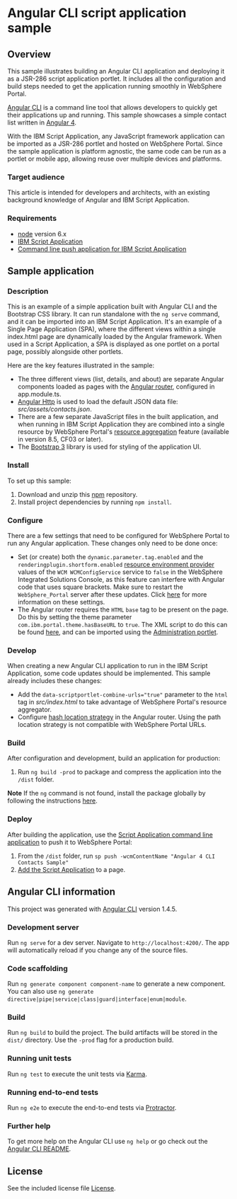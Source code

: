 # Angular CLI script application sample

## Overview

This sample illustrates building an Angular CLI application and deploying it as a JSR-286 script application portlet. It includes all the configuration and build steps needed to get the application running smoothly in WebSphere Portal.

[Angular CLI](https://cli.angular.io/) is a command line tool that allows developers to quickly get their applications up and running. This sample showcases a simple contact list written in [Angular 4](https://angular.io/).

With the IBM Script Application, any JavaScript framework application can be imported as a JSR-286 portlet and hosted on WebSphere Portal. Since the sample application is platform agnostic, the same code can be run as a portlet or mobile app, allowing reuse over multiple devices and platforms.

### Target audience

This article is intended for developers and architects, with an existing background knowledge of Angular and IBM Script Application. 

### Requirements

- [node](https://nodejs.org/en/) version 6.x
- [IBM Script Application](https://www.ibm.com/support/knowledgecenter/en/SSYJ99_8.5.0/script-portlet/ibm_script_portlet.html)
- [Command line push application for IBM Script Application](https://www.ibm.com/support/knowledgecenter/en/SSYJ99_8.5.0/script-portlet/cmd_line_push_ovr.html)

## Sample application 

### Description

This is an example of a simple application built with Angular CLI and the Bootstrap CSS library. It can run standalone with the `ng serve` command, and it can be imported into an IBM Script Application. It's an example of a Single Page Application (SPA), where the different views within a single index.html page are dynamically loaded by the Angular framework. When used in a Script Application, a SPA is displayed as one portlet on a portal page, possibly alongside other portlets. 

Here are the key features illustrated in the sample:

* The three different views (list, details, and about) are separate Angular components loaded as pages with the [Angular router](https://angular.io/guide/router), configured in app.module.ts.
* [Angular Http](https://angular.io/api/http/Http) is used to load the default JSON data file: *src/assets/contacts.json*.
* There are a few separate JavaScript files in the built application, and when running in IBM Script Application they are combined into a single resource by WebSphere Portal's [resource aggregation](https://www.ibm.com/support/knowledgecenter/en/SSYJ99_8.5.0/dev-theme/themeopt_reso_agg.html) feature (available in version 8.5, CF03 or later).
* The [Bootstrap 3](https://getbootstrap.com/docs/3.3/) library is used for styling of the application UI.

### Install

To set up this sample:

1. Download and unzip this [npm](https://www.npmjs.com/get-npm) repository.
2. Install project dependencies by running `npm install`.

### Configure

There are a few settings that need to be configured for WebSphere Portal to run any Angular application. These changes only need to be done once:

* Set (or create) both the `dynamic.parameter.tag.enabled` and the `renderingplugin.shortform.enabled` [resource environment provider](https://www.ibm.com/support/knowledgecenter/en/SSHRKX_8.5.0/mp/admin-system/adsetcfg.html) values of the `WCM WCMConfigService` service to `false` in the WebSphere Integrated Solutions Console, as this feature can interfere with Angular code that uses square brackets. Make sure to restart the `WebSphere_Portal` server after these updates. Click [here](https://www.ibm.com/support/knowledgecenter/en/SSDK36_8.5.0/wcm/wcm_tags_behavior.html) for more information on these settings.
* The Angular router requires the `HTML` `base` tag to be present on the page. Do this by setting the theme parameter `com.ibm.portal.theme.hasBaseURL` to `true`. The XML script to do this can be found [here](https://www.ibm.com/support/knowledgecenter/en/SSYJ99_8.5.0/wcm/prevent_friendly_url_redirects.html), and can be imported using the [Administration portlet](https://www.ibm.com/support/knowledgecenter/en/SSYJ99_8.5.0/admin-system/adxmltsk_portlets_imp.html).

### Develop

When creating a new Angular CLI application to run in the IBM Script Application, some code updates should be implemented. This sample already includes these changes:

* Add the `data-scriptportlet-combine-urls="true"` parameter to the `html` tag in *src/index.html* to take advantage of WebSphere Portal's resource aggregator.
* Configure [hash location strategy](https://angular.io/guide/router#hashlocationstrategy) in the Angular router. Using the path location strategy is not compatible with WebSphere Portal URLs.

### Build

After configuration and development, build an application for production:

1. Run `ng build -prod` to package and compress the application into the `/dist` folder.

**Note** If the `ng` command is not found, install the package globally by following the instructions [here](https://github.com/angular/angular-cli#installation).

### Deploy

After building the application, use the [Script Application command line application](https://developer.ibm.com/digexp/docs/docs/script-portlet/using-command-line-push-to-deploy-script-portlet-applications/) to push it to WebSphere Portal:

1. From the `/dist` folder, run `sp push -wcmContentName "Angular 4 CLI Contacts Sample"`
2. [Add the Script Application](https://www.ibm.com/support/knowledgecenter/en/SSYJ99_8.5.0/script-portlet/drop_app_toolbar.html) to a page.

## Angular CLI information

This project was generated with [Angular CLI](https://github.com/angular/angular-cli) version 1.4.5.

### Development server

Run `ng serve` for a dev server. Navigate to `http://localhost:4200/`. The app will automatically reload if you change any of the source files.

### Code scaffolding

Run `ng generate component component-name` to generate a new component. You can also use `ng generate directive|pipe|service|class|guard|interface|enum|module`.

### Build

Run `ng build` to build the project. The build artifacts will be stored in the `dist/` directory. Use the `-prod` flag for a production build.

### Running unit tests

Run `ng test` to execute the unit tests via [Karma](https://karma-runner.github.io).

### Running end-to-end tests

Run `ng e2e` to execute the end-to-end tests via [Protractor](http://www.protractortest.org/).

### Further help

To get more help on the Angular CLI use `ng help` or go check out the [Angular CLI README](https://github.com/angular/angular-cli/blob/master/README.md).

## License

See the included license file [License](LICENSE).
